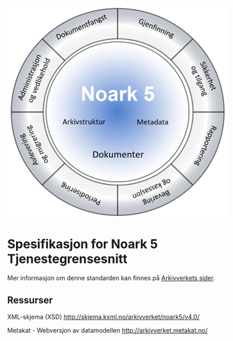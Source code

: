 ![](kapitler/media/Noark5v5.png)

Spesifikasjon for Noark 5 Tjenestegrensesnitt
=============================================

Mer informasjon om denne standarden kan finnes på [Arkivverkets
sider](https://www.arkivverket.no/forvaltning-og-utvikling/noark-standarden/noark-5/tjenestegrensesnitt-noark5).

Ressurser
---------

XML-skjema (XSD)
http://skjema.kxml.no/arkivverket/noark5/v4.0/

Metakat - Webversjon av datamodellen
http://arkivverket.metakat.no/
